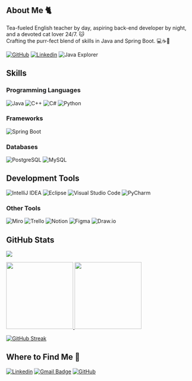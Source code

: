## About Me 🐈

Tea-fueled English teacher by day, aspiring back-end developer by night, and a devoted cat lover 24/7. 🐱  
Crafting the purr-fect blend of skills in Java and Spring Boot. 💻☕️🌱   

[![GitHub](https://img.shields.io/github/followers/nataliadiotto?label=follow&style=social)](https://github.com/nataliadiotto) [![Linkedin](https://img.shields.io/badge/-diottonatalia-blue?style=flat-square&logo=Linkedin&logoColor=white&link=https://www.linkedin.com/in/diottonatalia/)](https://www.linkedin.com/in/diottonatalia/) ![Java Explorer](https://img.shields.io/badge/Java%20Explorer-2024-007396.svg) 


## Skills

### Programming Languages

![Java](https://img.shields.io/badge/-Java-333333?style=flat&logo=coffee&logoColor=white)
![C++](https://img.shields.io/badge/-C++-333333?style=flat&logo=C%2B%2B&logoColor=00599C)
![C#](https://img.shields.io/badge/-C%23-333333?style=flat&logo=c-sharp&logoColor=239120)
![Python](https://img.shields.io/badge/-Python-333333?style=flat&logo=python&logoColor=3776AB)

### Frameworks

![Spring Boot](https://img.shields.io/badge/-Spring%20Boot-333333?style=flat&logo=spring&logoColor=6DB33F)

### Databases

![PostgreSQL](https://img.shields.io/badge/-PostgreSQL-333333?style=flat&logo=postgresql&logoColor=336791)
![MySQL](https://img.shields.io/badge/-MySQL-333333?style=flat&logo=mysql)

## Development Tools

![IntelliJ IDEA](https://img.shields.io/badge/-IntelliJ%20IDEA-333333?style=flat&logo=intellij-idea&logoColor=000000)
![Eclipse](https://img.shields.io/badge/-Eclipse-333333?style=flat&logo=eclipse-ide&logoColor=2C2255)
![Visual Studio Code](https://img.shields.io/badge/-Visual%20Studio%20Code-333333?style=flat&logo=visual-studio-code&logoColor=007ACC)
![PyCharm](https://img.shields.io/badge/-PyCharm-333333?style=flat&logo=pycharm&logoColor=000000)

### Other Tools 

![Miro](https://img.shields.io/badge/-Miro-333333?style=flat&logo=miro&logoColor=FF008C)
![Trello](https://img.shields.io/badge/-Trello-333333?style=flat&logo=trello&logoColor=007ACC)
![Notion](https://img.shields.io/badge/-Notion-333333?style=flat&logo=notion&logoColor=000000)
![Figma](https://img.shields.io/badge/-Figma-333333?style=flat&logo=figma&logoColor=007ACC)
![Draw.io](https://img.shields.io/badge/-Draw.io-333333?style=flat&logo=draw.io&logoColor=F28F3B)

## GitHub Stats 
![](https://komarev.com/ghpvc/?username=nataliadiotto&color=006bed)

<a href="https://github.com/nataliadiotto" title="Natália's GitHub Stats">
  <img height="180em" src="https://github-readme-stats.vercel.app/api?username=nataliadiotto&theme=dracula&show_icons=true" />
</a>

<a href="https://github.com/nataliadiotto" title="Top Languages">
  <img height="180em" src="https://github-readme-stats.vercel.app/api/top-langs/?username=nataliadiotto&theme=dracula&layout=compact" />
</a>

[![GitHub Streak](https://streak-stats.demolab.com?user=nataliadiotto&theme=dracula&date_format=M%20j%5B%2C%20Y%5D&mode=weekly&card_width=820)](https://git.io/streak-stats)

## Where to Find Me 📍

[![Linkedin](https://img.shields.io/badge/-diottonatalia-blue?style=flat-square&logo=Linkedin&logoColor=white&link=https://www.linkedin.com/in/diottonatalia/)](https://www.linkedin.com/in/diottonatalia/)
[![Gmail Badge](https://img.shields.io/badge/-diottonatalia@gmail.com-006bed?style=flat-square&logo=Gmail&logoColor=white&link=mailto:diottonatalia@gmail.com)](mailto:diottonatalia@gmail.com)
[![GitHub](https://img.shields.io/github/followers/nataliadiotto?label=follow&style=social)](https://github.com/nataliadiotto)
